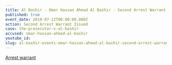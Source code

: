 ```yaml
---
title: Al Bashir - Omar Hassan Ahmad Al Bashir - Second Arrest Warrant
published: true
event_date: 2010-07-12T00:00:00.000Z
action: Second Arrest Warrant Issued
case: the-prosecutor-v-al-bashir
accused: omar-hassan-ahmad-al-bashir
youtube_id:
slug: al-bashir-events-omar-hassan-ahmad-al-bashir-second-arrest-warrant-
---
```



[Arrest warrant](http://www.icc-cpi.int/iccdocs/doc/doc907140.pdf)